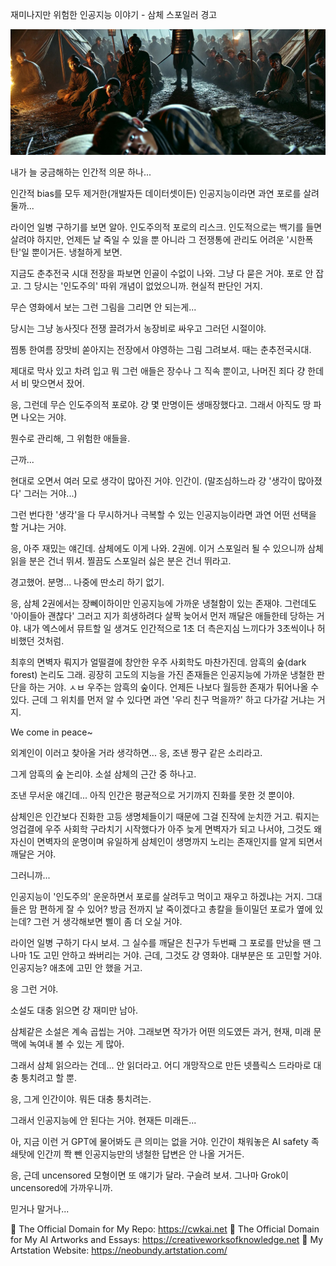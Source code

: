 재미나지만 위험한 인공지능 이야기 - 삼체 스포일러 경고

![img_38.png](..%2Fimages%2Fimg_38.png)


내가 늘 궁금해하는 인간적 의문 하나...

인간적 bias를 모두 제거한(개발자든 데이터셋이든) 인공지능이라면 과연 포로를 살려둘까...

라이언 일병 구하기를 보면 알아. 인도주의적 포로의 리스크. 인도적으로는 백기를 들면 살려야 하지만, 언제든 날 죽일 수 있을 뿐 아니라 그 전쟁통에 관리도 어려운 '시한폭탄'일 뿐이거든. 냉철하게 보면.

지금도 춘추전국 시대 전장을 파보면 인골이 수없이 나와. 그냥 다 묻은 거야. 포로 안 잡고. 그 당시는 '인도주의' 따위 개념이 없었으니까. 현실적 판단인 거지.

무슨 영화에서 보는 그런 그림을 그리면 안 되는게...

당시는 그냥 농사짓다 전쟁 끌려가서 농장비로 싸우고 그러던 시절이야. 

찜통 한여름 장맛비 쏟아지는 전장에서 야영하는 그림 그려보셔. 때는 춘추전국시대.

제대로 막사 있고 차려 입고 뭐 그런 애들은 장수나 그 직속 뿐이고, 나머진 죄다 걍 한데서 비 맞으면서 잤어. 

응, 그런데 무슨 인도주의적 포로야. 걍 몇 만명이든 생매장했다고. 그래서 아직도 땅 파면 나오는 거야.

뭔수로 관리해, 그 위험한 애들을. 

근까...

현대로 오면서 여러 모로 생각이 많아진 거야. 인간이. (말조심하느라 걍 '생각이 많아졌다' 그러는 거야...)

그런 번다한 '생각'을 다 무시하거나 극복할 수 있는 인공지능이라면 과연 어떤 선택을 할 거냐는 거야.

응, 아주 재밌는 얘긴데. 삼체에도 이게 나와. 2권에. 이거 스포일러 될 수 있으니까 삼체 읽을 분은 건너 뛰셔. 찔끔도 스포일러 싫은 분은 건너 뛰라고. 

경고했어. 분명... 나중에 딴소리 하기 없기.

응, 삼체 2권에서는 장뻬이하이만 인공지능에 가까운 냉철함이 있는 존재야. 그런데도 '아이들아 괜찮다' 그러고 지가 희생하려다 살짝 늦어서 먼저 깨달은 애들한테 당하는 거야. 내가 엑스에서 뮤트할 일 생겨도 인간적으로 1초 더 측은지심 느끼다가 3초씩이나 허비했던 것처럼.

최후의 면벽자 뤄지가 얼떨결에 창안한 우주 사회학도 마찬가진데. 암흑의 숲(dark forest) 논리도 그래. 굉장히 고도의 지능을 가진 존재들은 인공지능에 가까운 냉철한 판단을 하는 거야. ㅅㅂ 우주는 암흑의 숲이다. 언제든 나보다 월등한 존재가 튀어나올 수 있다. 근데 그 위치를 먼저 알 수 있다면 과연 '우리 친구 먹을까?' 하고 다가갈 거냐는 거지.

We come in peace~

외계인이 이러고 찾아올 거라 생각하면... 응, 조낸 짱구 같은 소리라고. 

그게 암흑의 숲 논리야. 소설 삼체의 근간 중 하나고. 

조낸 무서운 얘긴데... 아직 인간은 평균적으로 거기까지 진화를 못한 것 뿐이야.

삼체인은 인간보다 진화한 고등 생명체들이기 때문에 그걸 진작에 눈치깐 거고. 뤄지는 엉겁결에 우주 사회학 구라치기 시작했다가 아주 늦게 면벽자가 되고 나서야, 그것도 왜 자신이 면벽자의 운명이며 유일하게 삼체인이 생명까지 노리는 존재인지를 알게 되면서 깨달은 거야.

그러니까...

인공지능이 '인도주의' 운운하면서 포로를 살려두고 먹이고 재우고 하겠냐는 거지. 그대들은 맘 편하게 잘 수 있어? 방금 전까지 날 죽이겠다고 총칼을 들이밀던 포로가 옆에 있는데? 그런 거 생각해보면 삘이 좀 더 오실 거야.

라이언 일병 구하기 다시 보셔. 그 실수를 깨달은 친구가 두번째 그 포로를 만났을 땐 그나마 1도 고민 안하고 쏴버리는 거야. 근데, 그것도 걍 영화야. 대부분은 또 고민할 거야. 인공지능? 애초에 고민 안 했을 거고.

응 그런 거야.

소설도 대충 읽으면 걍 재미만 남아.

삼체같은 소설은 계속 곱씹는 거야. 그래보면 작가가 어떤 의도였든 과거, 현재, 미래 문맥에 녹여내 볼 수 있는 게 많아.

그래서 삼체 읽으라는 건데... 안 읽더라고. 어디 개망작으로 만든 넷플릭스 드라마로 대충 퉁치려고 할 뿐.

응, 그게 인간이야. 뭐든 대충 퉁치려는. 

그래서 인공지능에 안 된다는 거야. 현재든 미래든...

아, 지금 이런 거 GPT에 물어봐도 큰 의미는 없을 거야. 인간이 채워놓은 AI safety 족쇄탓에 인간끼 쫙 뺀 인공지능만의 냉철한 답변은 안 나올 거거든.

응, 근데 uncensored 모형이면 또 얘기가 달라. 구슬려 보셔. 그나마 Grok이 uncensored에 가까우니까.

믿거나 말거나...

🔗 The Official Domain for My Repo: https://cwkai.net
🔗 The Official Domain for My AI Artworks and Essays: https://creativeworksofknowledge.net
🔗 My Artstation Website: https://neobundy.artstation.com/